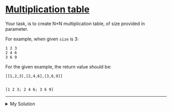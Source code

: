 # [Multiplication table](https://www.codewars.com/kata/534d2f5b5371ecf8d2000a08)

Your task, is to create N×N multiplication table, of size provided in parameter.

For example, when given `size` is 3:

    1 2 3
    2 4 6
    3 6 9

For the given example, the return value should be:

    [[1,2,3],[2,4,6],[3,6,9]]


    [1 2 3; 2 4 6; 3 6 9]

---

<details><summary>My Solution</summary>

```js
const multiplicationTable = (size) => {
  const result = [];
  for (let col = 1; col <= size; col++) {
    const row = [];
    for (let i = 1; i <= size; i++) {
      row.push(i * col);
    }

    result.push(row);
  }
  return result;
};
```

</details>
